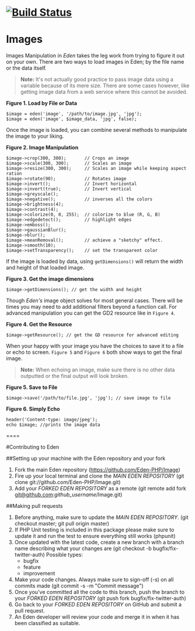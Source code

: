[![Build Status](https://api.travis-ci.org/Eden-PHP/Image.png)](https://travis-ci.org/Eden-PHP/Image)
===
# Images

Images Manipulation in *Eden* takes the leg work from trying to figure it out on your own. There are two ways to load images in Eden; by the file name or the data itself.

> **Note:** It's not actually good practice to pass image data using a variable because of its mere size. There are some cases however, like getting image data from a web service where this cannot be avoided.

**Figure 1. Load by File or Data**

	$image = eden('image', '/path/to/image.jpg', 'jpg');
	$image = eden('image', $image_data, 'jpg', false);

Once the image is loaded, you can combine several methods to manipulate the image to your liking.

**Figure 2. Image Manipulation**

	$image->crop(300, 300);       // Crops an image
	$image->scale(300, 300);      // Scales an image
	$image->resize(300, 300);     // Scales an image while keeping aspect ration
	$image->rotate(90);           // Rotates image
	$image->invert();             // Invert horizontal
	$image->invert(true);         // Invert vertical
	$image->greyscale();                 
	$image->negative();           // inverses all the colors
	$image->brightness(4);                   
	$image->contrast(4);                 
	$image->colorize(0, 0, 255);  // colorize to blue (R, G, B)
	$image->edgedetect();         // highlight edges
	$image->emboss();                        
	$image->gaussianBlur();
	$image->blur();
	$image->meanRemoval();        // achieve a "sketchy" effect.
	$image->smooth(10);
	$image->setTransparency();    // set the transparent color

If the image is loaded by data, using `getDimensions()` will return the width and height of that loaded image. 

**Figure 3. Get the image dimensions**

	$image->getDimensions(); // get the width and height

Though *Eden's* image object solves for most general cases. There will be times you may need to add additional filters beyond a function call. For advanced manipulation you can get the GD2 resource like in `Figure 4`.

**Figure 4. Get the Resource**

	$image->getResource(); // get the GD resource for advanced editing

When your happy with your image you have the choices to save it to a file or echo to screen. `Figure 5` and `Figure 6` both show ways to get the final image. 

> **Note:** When echoing an image, make sure there is no other data outputted or the final output will look broken.

**Figure 5. Save to File**

	$image->save('/path/to/file.jpg', 'jpg'); // save image to file

**Figure 6. Simply Echo**

	header('Content-type: image/jpeg');
	echo $image; //prints the image data

====

#Contributing to Eden

##Setting up your machine with the Eden repository and your fork

1. Fork the main Eden repository (https://github.com/Eden-PHP/Image)
2. Fire up your local terminal and clone the *MAIN EDEN REPOSITORY* (git clone git://github.com/Eden-PHP/Image.git)
3. Add your *FORKED EDEN REPOSITORY* as a remote (git remote add fork git@github.com:*github_username*/Image.git)

##Making pull requests

1. Before anything, make sure to update the *MAIN EDEN REPOSITORY*. (git checkout master; git pull origin master)
2. If PHP Unit testing is included in this package please make sure to update it and run the test to ensure everything still works (phpunit)
3. Once updated with the latest code, create a new branch with a branch name describing what your changes are (git checkout -b bugfix/fix-twitter-auth)
    Possible types:
    - bugfix
    - feature
    - improvement
4. Make your code changes. Always make sure to sign-off (-s) on all commits made (git commit -s -m "Commit message")
5. Once you've committed all the code to this branch, push the branch to your *FORKED EDEN REPOSITORY* (git push fork bugfix/fix-twitter-auth)
6. Go back to your *FORKED EDEN REPOSITORY* on GitHub and submit a pull request.
7. An Eden developer will review your code and merge it in when it has been classified as suitable.
